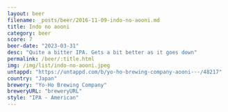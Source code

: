 ```yaml
---
layout: beer
filename: _posts/beer/2016-11-09-indo-no-aooni.md
title: Indo no aooni
category: beer
score: 7
beer-date: "2023-03-31"
desc: "Quite a bitter IPA. Gets a bit better as it goes down"
permalink: /beer/:title.html
img: /img/list/indo-no-aooni.jpeg
untappd: "https://untappd.com/b/yo-ho-brewing-company-aooni---/48217"
country: "Japan"
brewery: "Yo-Ho Brewing Company"
breweryURL: "breweryURL"
style: "IPA - American"
---
```

